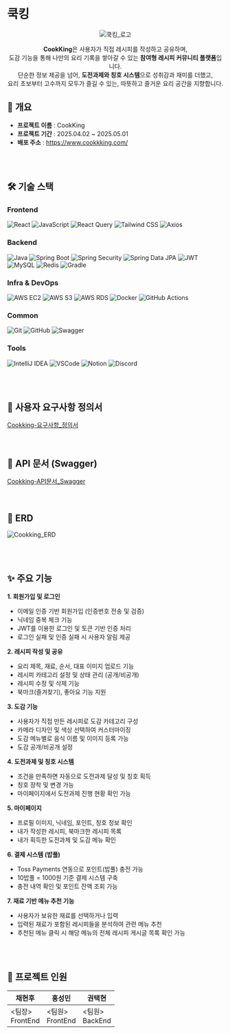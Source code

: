 # 쿡킹
<p align="center">
  <img src="https://github.com/user-attachments/assets/5f9699ed-8da4-4a3f-bdfc-3165668a34a3" alt="쿡킹_로고" />
</p>

<p align="center">
  <strong>CookKing</strong>은 사용자가 직접 레시피를 작성하고 공유하며,<br />
  도감 기능을 통해 나만의 요리 기록을 쌓아갈 수 있는 <strong>참여형 레시피 커뮤니티 플랫폼</strong>입니다.<br />
  단순한 정보 제공을 넘어, <strong>도전과제와 칭호 시스템</strong>으로 성취감과 재미를 더했고,<br />
  요리 초보부터 고수까지 모두가 즐길 수 있는, 따뜻하고 즐거운 요리 공간을 지향합니다.
</p>

## 🚩 개요
- **프로젝트 이름** : CookKing  
- **프로젝트 기간** : 2025.04.02 ~ 2025.05.01  
- **배포 주소** : https://www.cookkking.com/

<br><br>

## 🛠️ 기술 스택
### Frontend
![React](https://img.shields.io/badge/React-61DAFB?style=for-the-badge&logo=React&logoColor=black)
![JavaScript](https://img.shields.io/badge/JavaScript-F7DF1E?style=for-the-badge&logo=JavaScript&logoColor=black)
![React Query](https://img.shields.io/badge/React_Query-FF4154?style=for-the-badge&logo=React%20Query&logoColor=white)
![Tailwind CSS](https://img.shields.io/badge/Tailwind_CSS-06B6D4?style=for-the-badge&logo=Tailwind%20CSS&logoColor=white)
![Axios](https://img.shields.io/badge/Axios-5A29E4?style=for-the-badge&logo=Axios&logoColor=white)

### Backend
![Java](https://img.shields.io/badge/Java-007396?style=for-the-badge)
![Spring Boot](https://img.shields.io/badge/Spring_Boot-6DB33F?style=for-the-badge&logo=Spring%20Boot&logoColor=white)
![Spring Security](https://img.shields.io/badge/Spring_Security-6DB33F?style=for-the-badge&logo=Spring%20Security&logoColor=white)
![Spring Data JPA](https://img.shields.io/badge/JPA-59666C?style=for-the-badge&logo=Hibernate&logoColor=white)
![JWT](https://img.shields.io/badge/JWT-000000?style=for-the-badge&logo=JSON%20Web%20Tokens&logoColor=white)
![MySQL](https://img.shields.io/badge/MySQL-4479A1?style=for-the-badge&logo=MySQL&logoColor=white)
![Redis](https://img.shields.io/badge/Redis-DC382D?style=for-the-badge&logo=Redis&logoColor=white)
![Gradle](https://img.shields.io/badge/Gradle-02303A?style=for-the-badge&logo=Gradle&logoColor=white)

### Infra & DevOps
![AWS EC2](https://img.shields.io/badge/AWS_EC2-FF9900?style=for-the-badge&logo=Amazon%20EC2&logoColor=white)
![AWS S3](https://img.shields.io/badge/AWS_S3-569A31?style=for-the-badge&logo=Amazon%20S3&logoColor=white)
![AWS RDS](https://img.shields.io/badge/AWS_RDS-527FFF?style=for-the-badge&logo=Amazon%20RDS&logoColor=white)
![Docker](https://img.shields.io/badge/Docker-2496ED?style=for-the-badge&logo=Docker&logoColor=white)
![GitHub Actions](https://img.shields.io/badge/GitHub_Actions-2088FF?style=for-the-badge&logo=GitHub%20Actions&logoColor=white)

### Common
![Git](https://img.shields.io/badge/Git-F05032?style=for-the-badge&logo=Git&logoColor=white)
![GitHub](https://img.shields.io/badge/GitHub-181717?style=for-the-badge&logo=GitHub&logoColor=white)
![Swagger](https://img.shields.io/badge/Swagger-85EA2D?style=for-the-badge&logo=Swagger&logoColor=black)

### Tools
![IntelliJ IDEA](https://img.shields.io/badge/IntelliJ_IDEA-8C4FFF?style=for-the-badge&logo=IntelliJ%20IDEA&logoColor=white)
![VSCode](https://img.shields.io/badge/VSCode-007ACC?style=for-the-badge&logo=visualstudiocode&logoColor=white)
![Notion](https://img.shields.io/badge/Notion-F5F5F5?style=for-the-badge&logo=Notion&logoColor=black)
![Discord](https://img.shields.io/badge/Discord-5865F2?style=for-the-badge&logo=Discord&logoColor=white)

<br><br>
## 📄 사용자 요구사항 정의서
[Cookking-요구사항_정의서](https://docs.google.com/spreadsheets/d/1I9c54LodUJKi1B3isNZSlxxLfGQ1CkP495pvu_4wkRo/edit?gid=0#gid=0)
<br><br><br>
## 📄 API 문서 (Swagger)
[Cookking-API문서_Swagger](https://api.cookkking.com/swagger-ui/index.html#/)
<br><br><br>
## 🧩 ERD
![Cookking_ERD](https://github.com/user-attachments/assets/7af842d8-b7e4-4907-a705-c5cf503cb006)

<br><br>

## ✨ 주요 기능

**1. 회원가입 및 로그인**  
- 이메일 인증 기반 회원가입 (인증번호 전송 및 검증)  
- 닉네임 중복 체크 기능  
- JWT를 이용한 로그인 및 토큰 기반 인증 처리  
- 로그인 실패 및 인증 실패 시 사용자 알림 제공

**2. 레시피 작성 및 공유**  
- 요리 제목, 재료, 순서, 대표 이미지 업로드 기능  
- 레시피 카테고리 설정 및 상태 관리 (공개/비공개)  
- 레시피 수정 및 삭제 기능  
- 북마크(즐겨찾기), 좋아요 기능 지원

**3. 도감 기능**  
- 사용자가 직접 만든 레시피로 도감 카테고리 구성  
- 카메라 디자인 및 색상 선택하여 커스터마이징  
- 도감 메뉴별로 음식 이름 및 이미지 등록 가능  
- 도감 공개/비공개 설정

**4. 도전과제 및 칭호 시스템**  
- 조건을 만족하면 자동으로 도전과제 달성 및 칭호 획득  
- 칭호 장착 및 변경 가능  
- 마이페이지에서 도전과제 진행 현황 확인 가능

**5. 마이페이지**  
- 프로필 이미지, 닉네임, 포인트, 칭호 정보 확인  
- 내가 작성한 레시피, 북마크한 레시피 목록  
- 내가 획득한 도전과제 및 도감 메뉴 확인

**6. 결제 시스템 (밥풀)**  
- Toss Payments 연동으로 포인트(밥풀) 충전 가능  
- 10밥풀 = 1000원 기준 결제 시스템 구축  
- 충전 내역 확인 및 포인트 잔액 조회 가능

**7. 재료 기반 메뉴 추천 기능**  
- 사용자가 보유한 재료를 선택하거나 입력  
- 입력된 재료가 포함된 레시피들을 분석하여 관련 메뉴 추천  
- 추천된 메뉴 클릭 시 해당 메뉴의 전체 레시피 게시글 목록 확인 가능

<br><br>

## 🤝 프로젝트 인원

| 채현후 | 홍성민 | 권택현 |
|--------|--------|--------|
| <팀장><br/>FrontEnd | <팀원><br/>FrontEnd | <팀원><br/>BackEnd |
